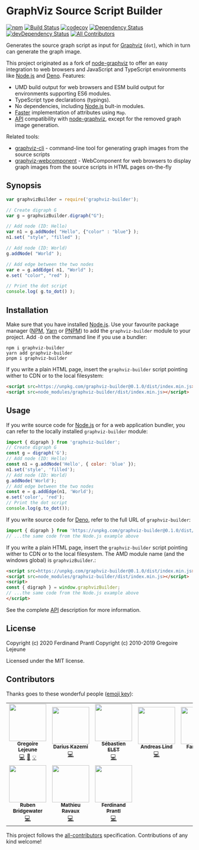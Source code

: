 # GraphViz Source Script Builder

[![npm](https://img.shields.io/npm/v/graphviz-builder)](https://www.npmjs.com/package/graphviz-builder#top)
[![Build Status](https://travis-ci.org/prantlf/graphviz-builder.svg?branch=master)](https://travis-ci.org/prantlf/graphviz-builder)
[![codecov](https://codecov.io/gh/prantlf/graphviz-builder/branch/master/graph/badge.svg)](https://codecov.io/gh/prantlf/graphviz-builder)
[![Dependency Status](https://david-dm.org/prantlf/graphviz-builder.svg)](https://david-dm.org/prantlf/graphviz-builder)
[![devDependency Status](https://david-dm.org/prantlf/graphviz-builder/dev-status.svg)](https://david-dm.org/prantlf/graphviz-builder#info=devDependencies)
[![All Contributors](https://img.shields.io/badge/all_contributors-10-orange.svg?style=flat-square)](#contributors)

Generates the source graph script as input for [Graphviz] (`dot`), which in turn can generate the graph image.

This project originated as a fork of [node-graphviz] to offer an easy integration to web browsers and JavaScript and TypeScript environments like [Node.js] and [Deno]. Features:

* UMD build output for web browsers and ESM build output for environments supporting ES6 modules.
* TypeScript type declarations (typings).
* No dependencies, including [Node.js] bult-in modules.
* [Faster](perf/README.md) implementation of attributes using `Map`.
* [API] compatibility with [node-graphviz], except for the removed graph image generation.

Related tools:

* [graphviz-cli] - command-line tool for generating graph images from the source scripts
* [graphviz-webcomponent] - WebComponent for web browsers to display graph images from the source scripts in HTML pages on-the-fly

## Synopsis

```js
var graphvizBuilder = require('graphviz-builder');

// Create digraph G
var g = graphvizBuilder.digraph("G");

// Add node (ID: Hello)
var n1 = g.addNode( "Hello", {"color" : "blue"} );
n1.set( "style", "filled" );

// Add node (ID: World)
g.addNode( "World" );

// Add edge between the two nodes
var e = g.addEdge( n1, "World" );
e.set( "color", "red" );

// Print the dot script
console.log( g.to_dot() );
```

## Installation

Make sure that you have installed [Node.js]. Use your favourite package manager ([NPM], [Yarn] or [PNPM]) to add the `graphviz-builder` module to your project. Add `-D` on the command line if you use a bundler:

```
npm i graphviz-builder
yarn add graphviz-builder
pnpm i graphviz-builder
```

If you write a plain HTML page, insert the `graphviz-builder` script pointing wither to CDN or to the local filesystem:

```html
<script src=https://unpkg.com/graphviz-builder@0.1.0/dist/index.min.js></script>
<script src=node_modules/graphviz-builder/dist/index.min.js></script>
```

## Usage

If you write source code for [Node.js] or for a web application bundler, you can refer to the locally installed `graphviz-builder` module:

```js
import { digraph } from 'graphviz-builder';
// Create digraph G
const g = digraph('G');
// Add node (ID: Hello)
const n1 = g.addNode('Hello', { color: 'blue' });
n1.set('style', 'filled');
// Add node (ID: World)
g.addNode('World');
// Add edge between the two nodes
const e = g.addEdge(n1, 'World');
e.set('color', 'red');
// Print the dot script
console.log(g.to_dot());
```

If you write source code for [Deno], refer to the full URL of `graphviz-builder`:

```js
import { digraph } from 'https://unpkg.com/graphviz-builder@0.1.0/dist/index.min.mjs';
// ...the same code from the Node.js example above
```

If you write a plain HTML page, insert the `graphviz-builder` script pointing wither to CDN or to the local filesystem. The AMD module name (and the windows global) is `graphvizBuilder`.:

```html
<script src=https://unpkg.com/graphviz-builder@0.1.0/dist/index.min.js></script>
<script src=node_modules/graphviz-builder/dist/index.min.js></script>
<script>
const { digraph } = window.graphvizBuilder;
// ...the same code from the Node.js example above
</script>
```

See the complete [API] description for more information.

## License

Copyright (c) 2020 Ferdinand Prantl
Copyright (c) 2010-2019 Gregoire Lejeune

Licensed under the MIT license.

## Contributors

Thanks goes to these wonderful people ([emoji key](https://github.com/kentcdodds/all-contributors#emoji-key)):

<!-- ALL-CONTRIBUTORS-LIST:START - Do not remove or modify this section -->
<!-- prettier-ignore-start -->
<!-- markdownlint-disable -->
<table>
  <tr>
    <td align="center"><a href="http://lejeun.es"><img src="https://avatars1.githubusercontent.com/u/15168?v=4" width="100px;" alt=""/><br /><sub><b>Gregoire Lejeune</b></sub></a><br /><a href="https://github.com/prantlf/graphviz-builder/commits?author=glejeune" title="Code">💻</a> <a href="https://github.com/prantlf/graphviz-builder/commits?author=glejeune" title="Documentation">📖</a> <a href="#example-glejeune" title="Examples">💡</a></td>
    <td align="center"><a href="https://tinysubversions.com"><img src="https://avatars3.githubusercontent.com/u/266454?v=4" width="100px;" alt=""/><br /><sub><b>Darius Kazemi</b></sub></a><br /><a href="https://github.com/prantlf/graphviz-builder/commits?author=dariusk" title="Code">💻</a></td>
    <td align="center"><a href="https://github.com/SebastienElet"><img src="https://avatars0.githubusercontent.com/u/541937?v=4" width="100px;" alt=""/><br /><sub><b>Sébastien ELET</b></sub></a><br /><a href="https://github.com/prantlf/graphviz-builder/commits?author=SebastienElet" title="Code">💻</a></td>
    <td align="center"><a href="https://github.com/papandreou"><img src="https://avatars3.githubusercontent.com/u/373545?v=4" width="100px;" alt=""/><br /><sub><b>Andreas Lind</b></sub></a><br /><a href="https://github.com/prantlf/graphviz-builder/commits?author=papandreou" title="Code">💻</a></td>
    <td align="center"><a href="http://www.blakmatrix.com"><img src="https://avatars3.githubusercontent.com/u/91209?v=4" width="100px;" alt=""/><br /><sub><b>Farrin Reid</b></sub></a><br /><a href="https://github.com/prantlf/graphviz-builder/commits?author=blakmatrix" title="Code">💻</a></td>
    <td align="center"><a href="https://pahen.se"><img src="https://avatars3.githubusercontent.com/u/353888?v=4" width="100px;" alt=""/><br /><sub><b>Patrik Henningsson</b></sub></a><br /><a href="https://github.com/prantlf/graphviz-builder/commits?author=pahen" title="Code">💻</a></td>
    <td align="center"><a href="https://github.com/pooriaazimi"><img src="https://avatars2.githubusercontent.com/u/814637?v=4" width="100px;" alt=""/><br /><sub><b>Pooria Azimi</b></sub></a><br /><a href="https://github.com/prantlf/graphviz-builder/commits?author=pooriaazimi" title="Code">💻</a></td>
  </tr>
  <tr>
    <td align="center"><a href="https://twitter.com/BridgeAR"><img src="https://avatars2.githubusercontent.com/u/8822573?v=4" width="100px;" alt=""/><br /><sub><b>Ruben Bridgewater</b></sub></a><br /><a href="https://github.com/prantlf/graphviz-builder/commits?author=BridgeAR" title="Code">💻</a></td>
    <td align="center"><a href="https://github.com/mathieuravaux"><img src="https://avatars1.githubusercontent.com/u/38495?v=4" width="100px;" alt=""/><br /><sub><b>Mathieu Ravaux</b></sub></a><br /><a href="https://github.com/prantlf/graphviz-builder/commits?author=mathieuravaux" title="Code">💻</a></td>
    <td align="center"><a href="https://github.com/prantlf"><img src="https://avatars3.githubusercontent.com/u/733193?s=460&v=4" width="100px;" alt=""/><br /><sub><b>Ferdinand Prantl</b></sub></a><br /><a href="https://github.com/prantlf/graphviz-builder/commits?author=prantlf" title="Code">💻</a></td>
  </tr>
</table>

<!-- markdownlint-enable -->
<!-- prettier-ignore-end -->
<!-- ALL-CONTRIBUTORS-LIST:END -->

This project follows the [all-contributors] specification. Contributions of any kind welcome!

[all-contributors]: https://github.com/kentcdodds/all-contributors#readme
[Graphviz]: https://graphviz.org/
[node-graphviz]: http://github.com/glejeune/node-graphviz#readme
[graphviz-cli]: https://github.com/prantlf/graphviz-cli#readme
[graphviz-webcomponent]: https://github.com/prantlf/graphviz-webcomponent#readme
[Node.js]: https://nodejs.org/
[Deno]: https://deno.land/
[NPM]: https://docs.npmjs.com/cli/npm
[Yarn]: https://classic.yarnpkg.com/docs/cli/
[PNPM]: https://pnpm.js.org/pnpm-cli
[API]: API.md#classes
